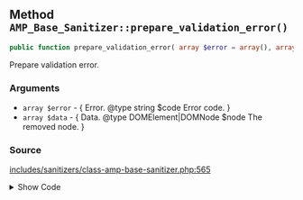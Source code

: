 ## Method `AMP_Base_Sanitizer::prepare_validation_error()`

```php
public function prepare_validation_error( array $error = array(), array $data = array() );
```

Prepare validation error.

### Arguments

* `array $error` - {     Error.     @type string $code Error code. }
* `array $data` - {     Data.     @type DOMElement|DOMNode $node The removed node. }

### Source

[includes/sanitizers/class-amp-base-sanitizer.php:565](https://github.com/ampproject/amp-wp/blob/develop/includes/sanitizers/class-amp-base-sanitizer.php#L565-L631)

<details>
<summary>Show Code</summary>

```php
public function prepare_validation_error( array $error = [], array $data = [] ) {
	$node = null;
	if ( isset( $data['node'] ) && $data['node'] instanceof DOMNode ) {
		$node = $data['node'];
		$error['node_name'] = $node->nodeName;
		if ( $node->parentNode ) {
			$error['parent_name'] = $node->parentNode->nodeName;
		}
	}
	if ( $node instanceof DOMElement ) {
		if ( ! isset( $error['code'] ) ) {
			$error['code'] = AMP_Tag_And_Attribute_Sanitizer::DISALLOWED_TAG;
		}
		if ( ! isset( $error['type'] ) ) {
			// @todo Also include javascript: protocol for URL errors.
			$error['type'] = 'script' === $node->nodeName ? AMP_Validation_Error_Taxonomy::JS_ERROR_TYPE : AMP_Validation_Error_Taxonomy::HTML_ELEMENT_ERROR_TYPE;
		}
		// @todo Change from node_attributes to element_attributes to harmonize the two.
		if ( ! isset( $error['node_attributes'] ) ) {
			$error['node_attributes'] = [];
			foreach ( $node->attributes as $attribute ) {
				$error['node_attributes'][ $attribute->nodeName ] = $attribute->nodeValue;
			}
		}
		// Capture element contents.
		if ( ( 'script' === $node->nodeName && ! $node->hasAttribute( 'src' ) ) || 'style' === $node->nodeName ) {
			$error['text'] = $node->textContent;
		}
		// Suppress 'ver' param from enqueued scripts and styles.
		if ( 'script' === $node->nodeName && isset( $error['node_attributes']['src'] ) && false !== strpos( $error['node_attributes']['src'], 'ver=' ) ) {
			$error['node_attributes']['src'] = add_query_arg( 'ver', '__normalized__', $error['node_attributes']['src'] );
		} elseif ( 'link' === $node->nodeName && isset( $error['node_attributes']['href'] ) && false !== strpos( $error['node_attributes']['href'], 'ver=' ) ) {
			$error['node_attributes']['href'] = add_query_arg( 'ver', '__normalized__', $error['node_attributes']['href'] );
		}
	} elseif ( $node instanceof DOMAttr ) {
		if ( ! isset( $error['code'] ) ) {
			$error['code'] = AMP_Tag_And_Attribute_Sanitizer::DISALLOWED_ATTR;
		}
		if ( ! isset( $error['type'] ) ) {
			// If this is an attribute that begins with on, like onclick, it should be a js_error.
			$error['type'] = preg_match( '/^on\w+/', $node->nodeName ) ? AMP_Validation_Error_Taxonomy::JS_ERROR_TYPE : AMP_Validation_Error_Taxonomy::HTML_ATTRIBUTE_ERROR_TYPE;
		}
		if ( ! isset( $error['element_attributes'] ) ) {
			$error['element_attributes'] = [];
			if ( $node->parentNode && $node->parentNode->hasAttributes() ) {
				foreach ( $node->parentNode->attributes as $attribute ) {
					$error['element_attributes'][ $attribute->nodeName ] = $attribute->nodeValue;
				}
			}
		}
	} elseif ( $node instanceof DOMProcessingInstruction ) {
		$error['text'] = trim( $node->data, '?' );
	}
	if ( ! isset( $error['node_type'] ) ) {
		$error['node_type'] = $node->nodeType;
	}
	return $error;
}
```

</details>
